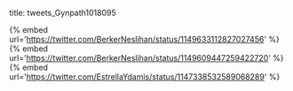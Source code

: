 title: tweets_Gynpath1018095

{% embed url='https://twitter.com/BerkerNeslihan/status/1149633112827027456' %}
{% embed url='https://twitter.com/BerkerNeslihan/status/1149609447259422720' %}
{% embed url='https://twitter.com/EstrellaYdamis/status/1147338532589068289' %}
